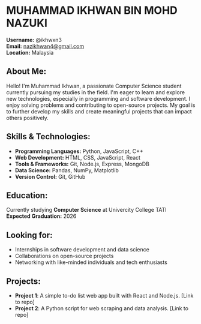 # MUHAMMAD IKHWAN BIN MOHD NAZUKI
**Username:** @ikhwxn3  
**Email:** nazikhwan4@gmail.com  
**Location:** Malaysia

## About Me:
Hello! I'm Muhammad Ikhwan, a passionate Computer Science student currently pursuing my studies in the field. I'm eager to learn and explore new technologies, especially in programming and software development. I enjoy solving problems and contributing to open-source projects. My goal is to further develop my skills and create meaningful projects that can impact others positively.

## Skills & Technologies:
- **Programming Languages:** Python, JavaScript, C++
- **Web Development:** HTML, CSS, JavaScript, React
- **Tools & Frameworks:** Git, Node.js, Express, MongoDB
- **Data Science:** Pandas, NumPy, Matplotlib
- **Version Control:** Git, GitHub

## Education:
Currently studying **Computer Science** at Univercity College TATI  
**Expected Graduation:** 2026

## Looking for:
- Internships in software development and data science
- Collaborations on open-source projects
- Networking with like-minded individuals and tech enthusiasts

## Projects:
- **Project 1**: A simple to-do list web app built with React and Node.js. [Link to repo]
- **Project 2**: A Python script for web scraping and data analysis. [Link to repo]


